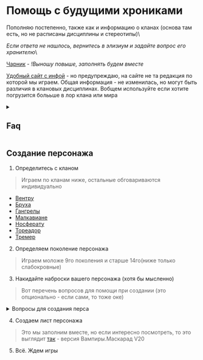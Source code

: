 # Помощь с будущими хрониками
Пополняю постепенно, также как и информацию о кланах (основа там есть, но не расписаны дисциплины и стереотипы)\

*Если ответа не нашлось, вернитесь в элизиум и задайте вопрос его хранителю*\

[Чарник](https://trechkalov.com/vtm/current/index.html) - _!Выношу повыше, заполнять будем вместе_

[Удобный сайт с инфой](https://wod.su/wod) - но предупреждаю, на сайте не та редакция по которой мы играем. Общая информация - не изменилась, но могут быть различия в клановых дисциплинах. Вобщем используйте если хотите погрузится болььше в лор клана или мира


<details>
  <summary> <h2> Faq </h2> </summary>


<details>
  <summary> <h2> Как устроены вампирские сообщества в мире тьмы </h2> </summary>

  >   !Помните, что текст ниже это экспозиция мира, если вдруг у вас зарадилась идея сделать Вентру - анарха, я не буду вас останавливать, но вам придется придумать оооочень холрошую причину почему ваш персонаж стал таким необычным искллючением.

  Вампиры делятся на касты...ой это не отсюда. Итак в мире вас ждет:\

  <details>
  <summary>  Камарилья </summary>
  
  **Камарилья** - это некое официальная государственность основанная древними вампирами, потому что для всего должны быть правила, не так ли?
  В общем, представьте себе жёстко структурированное тайное общество, которое управляет вампирским миром из тени. Его главная цель — выживание, но не любыми средствами,а через порядок, традиции и скрытность.

#### 🛡️ Ключевые принципы (Три столпа Камарильи):

1.  **Маскарад (Самый главный закон!)**
    *   **Суть:** «Люди не должны знать, что мы существуем».
    *   **Что это значит:** Никаких публичных использований Дисциплин. Никаких следов клыков и когтей на жертвах. Никаких упоминаний о вампирах в соцсетях. Если ты нарушил Маскарад, тебя накажут. Если нарушил грубо — тебя «призовут к упокоению» (проще говоря, убьют). Твоя смертная жизнь окончена, теперь ты — часть декораций, призрак в толпе людей.

2.  **Шесть Традиций (Незыблемые правила)**
    Их написала отдельно

3.  **Структура и Иерархия**
    В Камарилье нет демократии. Здесь есть **Принц** (верховный правитель города), **Шериф** (его силовая рука) и **Смотрители** (его глаза и уши). Ты должен знать, кто они в твоём городе, и проявлять к ним уважение. Новоприбывших вампиров называют **Новобращцами**, и их слово весит меньше всего.

#### 🧊 Что нужно знать игроку, играя за члена Камарильи:

*   **Ты — часть системы.** Ты не одиночка. Твои действия отражаются на твоём Сенешале (покровителе) и твоём клане. Личные амбиции — хорошо, но только если они не угрожают системе.
*   **Уважай иерархию.** Не спорь с Старейшинами публично. Не проявляй неуважение к Принцу. Даже если они не правы, есть ночные способы решить это — интриги, намёки, сделки. Открытый бунт — быстрый путь к финальной смерти.
*   **Слово — закон.** Данное слово, клятвы и договорённости (особенно скреплённые Кровным Клятвом) — это всё, что у тебя есть. Нарушишь слово — тебе больше никто не будет доверять.
*   **Враг номер один — Анархи.** Это вампиры-бунтари, которые отвергают власть Принцев и Камарильи. Они считают нас тиранами. Мы считаем их неблагодарными детьми, которые своим хаосом разрушают Маскарад и ставят под угрозу всех нас.
*   **Враг номер два — Шабаш.** Это абсолютное зло. Орда фанатиков-садистов, которые отвергают не только Маскарад, но и свою человечность. Они хотят войны и апокалипсиса. Против них Камарилья — единственный оплот цивилизации.

**Итог:** Камарилья предлагает безопасность, структуру и относительный порядок в обмен на твою свободу и безусловное подчинение правилам. Это клуб со строгим дресс-кодом, где за опоздание могут не просто выгнать, а сжечь на костре. 

**Классические представители:**: Вентру, Тореадор, Тремер, Носферату, Малки, остальные точечно
**Возможные ассоциации из других вселенных** Арасака (Киберпанк), Мафия: Коза Ностра (Крестный отец), Классика: Римская Империя / Феодализм


</details>

  <details>
  <summary>  Анархи </summary>

Формально **Анархи** являются частью Камарильи, они также чтят маскарад и шесть традиций, но это группа Сородичей, которые сыты по горло диспатичностью Камарильи. Они пытаются привнести свои идеи в эту замшелую систему, кто то более радикально, кто то менее


#### 💥 Ключевые принципы Анархов:

1.  **Свобода превыше порядка**
    *   **Суть:** «Никто не имеет права указывать мне, как жить вечно».
    *   **Что это значит:** Мы соблюдаем Маскарад не потому, что так велят Традиции, а потому, что это **здравый смысл**. Это наш выбор, а не их закон. Мы не признаём "права" Принца решать, кому можно обращать, а кому — нет.

2.  **Власть сильного (Но с оговорками)**
    *   **Суть:** Сила даёт тебе право голоса, но не право на тиранию.
    *   **Что это значит:** У нас нет Принцев, но есть **Бароны**. Чем ты сильнее и полезнее, тем больше тебя уважают. Но любой Барон, который начинает вести себя как Принц Камарильи, быстро теряет свою власть. Сила здесь — для защиты свободы, а не для её подавления.

3.  **Прагматизм и взаимовыручка**
    *   **Суть:** "Мы выживаем вместе".
    *   **Что это значит:** Мы можем быть не организованы, как Камарилья, но мы держимся друг за друга. Общий враг (Камарилья и Шабаш) заставляет нас объединяться. Договорённость и дань уважения здесь значат куда больше, чем клятвы на крови.

#### 🛠️ Что нужно знать игроку, играя за Анарха:

*   **Ты — сам за себя.** Ты не часть системы, ты — вольный агент. Твоя сила, твой ум и твои связи — твои главные козыри. Никто не придёт тебя спасать, если ты вляпаешься.
*   **Уважай силу, но не иерархию.** Ты можешь уважать местного лидера Анархов за его мощь или влияние, но это уважение — заслуженное, а не данное по праву рождения. Ты можешь с ним спорить. Ты можешь бросить ему вызов.
*   **Твоя свобода заканчивается там, где начинается свобода другого.** Беспредел и хаос вредят всем. Если ты начнёшь беситься и привлекать внимание смертных или Шабаша, тебя "успокоят" свои же.
*   **Враг номер один — Камарилья.** Они называют нас неблагодарными детьми. Мы называем их тиранами-динозаврами. Они — тюремщики, а мы хотим быть свободными.
*   **Враг номер два — Шабаш.** Абсолютное зло. Для них мы — первая цель. Против них мы иногда даже вынуждены заключать временные союзы с Камарильей. Война с Шабашем — это война на выживание.

**Классические представители:** Бруха, Гангрелы, остальные точечно
**Возможные ассоциации из других вселенных**: Я уже где то писала про Сильверхенда(Киберпанк), Повстанческий Альянс (Звёздные Войны), 


</details>

  <details>
  <summary>  Шабаш </summary>

  Если кратко, то Шабаш вертел весь этот Маскарад на своем вампирском...эм...неважно. Вот что действительно важно, цель Шабаша — не выживание, а господство, люди для них просто еда. Представители этой организации искренне не понимают, почему они должны прятаться по темным углам, если являются следующей эволюционной ступенью, это люди должны пряаться от них. Они верят, что этими принципами руководствовался и сам Каин, и что они следуют его пути.
   Шабаш предлагает не свободу, а цель. Не безопасность, а мощь. Ты отказываешься от своей души, чтобы стать чистым орудием войны. Здесь нет места сомнениям, дружбе или любви. Есть только Вера, Война и Сила.

  Конечно! Вот памятка для игрока, которого манит тёмная сторона Шабаша.

#### 💀 Ключевые принципы Шабаша (Путь Каина):

1.  **Охота — наше право**
    *   **Суть:** «Человеческий скот существует для нашего пропитания и удовольствия. Маскарад — это ложь трусов».
    *   **Что это значит:** Мы не прячемся. Мы правим через страх. Мы — кошмар, который живёт под кроватью у всего человечества. Наша сила — в открытой демонстрации силы. Пусть знают, кому они принадлежат.

2.  **Война — наше призвание**
    *   **Суть:** «Вечный Джихад против Камара́льи и самих Антедилувианов (основатели кланов, по их именам и названы кланы) — наш священный долг».
    *   **Что это значит:** Мы не ведём политические игры. Мы ведём войну. Все наши ресурсы, вся наша жестокость направлены на одну цель: уничтожить врагов Истинных Детей Каина. Ты — солдат в этой войне. Сомнение — слабость. Жестокость — эффективность.

3.  **Сила — наша добродетель**
    *   **Суть:** «Выживает сильнейший. Милосердие — это болезнь, которая ведёт к вырождению».
    *   **Что это значит:** У нас нет "правил". Есть **Пути Просвещения** — философские учения, которые заменяют нам утраченную человеческую мораль. Они учат нас быть сильными, безжалостными и эффективными. Слабость карается мгновенно и смертельно.

#### Что думает шабаш о мире? 

*   **Ты — оружие.** Твоя цель — служить Шабашу. Твои личные желания ничего не значат. Ты — винтик в военной машине, но винтик острый и смертоносный. Прояви слабость — тебя сломают и выбросят.
*   **Иерархия основана на силе и фанатизме.** Во главе стоят **Кардиналы** и **Архиепископы** — самые могущественные и безупречные в своей вере. **Темные Настоятели** — полевые командиры. Ты будешь подчиняться им беспрекословно. Вопросы задаются только перед выполнением приказа.
*   **Враг номер один — Камарилья.** Они — еретики, предатели нашей истинной природы. Их нужно уничтожить.
*   **Враг номер два — Анархи.** Они — глупые щенки, которые лают, но не кусаются. Разменная монета в нашей войне.
*   **Главный враг — Антедилувианцы.** Древние прародители, которые, по нашему убеждению, готовятся проснуться и сожрать всех своих потомков. Мы уничтожим их прежде, чем они уничтожат нас.

**Классические представители:** Лассомбра, Цимисхи и отступники издругих кланов
**Возможные ассоциации из других вселенных**: Ближе всего наверное Мальстрём, хотя как бужто не совсем; Инквизитор из Warhammer 40k ( Ваша цель — очистить галактику от ереси огнём и мечом. Любая жестокость оправдана высшей целью.), Орки Саурона (Властелин Колец),  Культисты из "Безумного Макса"


</details>

  <details>
  <summary>  Независиммые </summary>

  Независимые делятся обычно на два тип:\
  Те которые по каким то причинам не вступают ни в один из вышеперчисленных сообществ (например клан Джованни - они живут в Италии одной большой семьей сами по себе и им нет дела до других сородичей, или Ассамиты - просто наемники-одиночки, которым нет дела до понятий клана как такового), и тех кого не принимают нигде (Каитифы - вампиры без клана и сира или Слабокровные - слишком слабы для вампиров, что бы те принимали их как равных себе)

  **Классические представители тех что сами по себе:** Джованни, Ассамиты (Бану Хаким),  Последователи Сета, Равнос
   **Классические представители тех кого не воспринимают всерьез** Каитифы и Слабокровные

</details>
  


</details>


<details>
  <summary> <h2> Что такое Дисциплины </h2> </summary>

**Что это?** Это ваша сверхъестественная сила. Набор дисциплин (как правило три разновидности) определяется кланом вашего персонажа

**Развитие**  Дисциплины измеряются в пунктах (точках - • ), где один пункт означает, что вампир делает лишь первые шаги в освоении этой Дисциплины, и далее по возврастанию.
Каждый раз, получая новый пункт Дисциплины, персонаж получает доступ к силе соответствующего уровня, сохраняя при этом доступ к силам всех предыдущих уровней.

**Сколько дается _точек_ в начале?** На этапе создания персонажа игроки получают по три пункта, которые они могут распределить между клановыми Дисциплинами персонажей по своему усмотрению

**Примечание**: Если в описании дисциплины не сказано обратное, активация Дисциплины не требует траты пунктов крови или воли. 
Дисциплины для наглядности описаны для каждого клана в клановом листе до уровня три (выше пока не вижу смысла), но если интересно, что может 
персонаж на максимуме - можно почитать в книге правил, глава дисциплины [тут](https://drive.google.com/file/d/1DgBc0yy4v-HnSUnz-oDvA476uRxfplmD/view?usp=sharing) 

**Могу ли я изучать внекланновые дисциплины?** Кратко да - по рп, Для того чтобы изучить неклановую Дисциплину, ученик должен выпить крови учителя, получив таким образом мистическое сродство с силами, искусство управления которыми он желает изучить. Получив первый пункт новой Дисциплины, персонажполучает и возможность развивать её самостоятельно. 

**Я хочу собрать свои начальные дисциплины. Это возможно** Да, ваш выбор Каитифы - безсклановые вампиры. Но учтите, игра за такого персонажа накладывает свои ограничения (играть на Каитифах - как играть на индейцах на флетке, их никто не любит)

**

 </details>

 
<details>
  <summary> <h2> Как работает урон и прочность </h2> </summary>

<details>
  <summary> Проверка урона </summary>

  Каждая успешная атака в сражении имеет параметр, который называется **уроном**. Этот параметр определяет размер пула проверки урона этой атаки. 

- У некоторых видов оружия урон зависит от силы атакующего персонажа
- У некоторых равен заранее определённому числу
- **Сложность** проверки урона всегда равна **6**
- Каждый успех означает, что жертва получает **одно повреждение**

  </details>

  <details>
  <summary> Типы повреждений </summary>

**Лёгкие повреждения:**
- Поверхностные и не слишком опасные раны
- Все персонажи могут использовать выносливость при проверках на прочность
- Отмечаются косой чертой « / » в бланке персонажа

**Тяжёлые повреждения:**
- Глубокие и опасные раны, которые могут оказаться роковыми
- Смертные не могут использовать выносливость при проверках на прочность против них
- Отмечаются косым крестом «Х»

**Губительные повреждения:**
- Смертельно опасны даже для вампиров
- Наносятся огнём, солнечным светом, когтями и клыками сверхъестественных существ
- При проверке на прочность можно использовать только Стойкость
- Отмечаются перечёркнутым косым крестом «Ж»

</details>

  <details>
  <summary> Особые правила </summary>
    
- Пул проверки урона **нельзя уменьшить до нуля**
- Проверка урона **не может закончиться провалом** - провал и неудача означают, что атака прошла по касательной
  
  </details>

 <details>
  <summary> Проверка на прочность </summary>

Персонаж может нейтрализовать наносимые повреждения при помощи проверки на прочность.

**Пул проверки:**
- Базовый пул равен показателю **выносливости** персонажа
- Против **лёгких и тяжёлых** повреждений: выносливость + Стойкость
- Против **губительных** повреждений: только Стойкость

**Пример:** персонаж с выносливостью 3 и Стойкостью 2 имеет:
- 5d10 против лёгких и тяжёлых повреждений
- 2d10 против губительных повреждений

**Особенности:**
- Проверка на прочность - **рефлекторное действие** (не требует траты действия)
- **Сложность** всегда равна **6** (если не указано иное)
- Каждый успех нейтрализует **одно повреждение**
- Проверка **не может закончиться провалом**
- Повреждения, против которых нельзя пройти проверку на прочность, называются **неотвратимыми**

**Ограничения:**
- **Смертные** могут проходить проверку на прочность только против **лёгких** повреждений
- **Вампиры** могут проходить проверку и против **тяжёлых** повреждений

  </details>


</details>


</details>

## Создание персонажа 

1. Определитесь с кланом
   
> Играем по кланам ниже, остальные обговариваются индивидуально

   - [Вентру](ventrue.md)
   - [Бруха](brujah.md)
   - [Гангрелы](gangrel.md)
   - [Малкавиане](malkavian.md)
   - [Носферату](nosferatu.md)
   - [Тореадор](toreador.md)
   - [Тремер](tremere.md)

2. Определяем поколение персонажа

> Играем моложе 9го поколения и старше 14го(ниже только слабокровные)

3. Накидайте наброски вашего персонажа (хотя бы мысленно)

> Вот перечень вопросов для помощи при создании (это опционально - если сами, то тоже оке)

<details>
  <summary> Вопросы для создания перса </summary> 

### **Биография и личность**

**Детство и юность**
*   Сколько вашему персонажу лет? Когда он родился? Сколько лет ему было на момент Становления?
*   Что особенного случилось, когда ваш персонаж был ребёнком?
*   Какой была его семья? Какое у него самое раннее детское воспоминание?
*   Был ли у него родной город, или семья постоянно переезжала?
*   Как он учился в школе? Доучился ли до старших классов? Увлекался ли спортом?
*   Учился ли он в вузе? Может, он сбежал из дома?
*   Поддерживал ли он отношения с кем-нибудь из друзей детства?

**Взрослая жизнь (до Становления)**
*   Каким человеком был ваш персонаж? Скромный тихоня или задира?
*   Был ли он популярным? Как он зарабатывал на жизнь?
*   Была ли у него своя семья (супруг/а, дети)?
*   Что мотивировало его двигаться вперёд?
*   Остались ли в мире смертные, которые скучают по нему?

### **Столкновение с сверхъестественным**

*   Когда персонаж впервые столкнулся со сверхъестественным?
*   Когда он впервые почувствовал, что за ним следят?
*   Верил ли он в оккультное до Становления?
*   Как произошла первая встреча с вампиром? Каковой была реакция (страх, гнев, неверие)?
*   Что испугало его больше всего в той ситуации?

### **Становление и его последствия**

*   Как ваш персонаж изменился после Становления?
*   Как всё произошло? Было ли это болезненно или, наоборот, принесло извращённое наслаждение?
*   Как он впервые столкнулся с Голодом? Был ли он напуган?
*   Принял ли он свою новую природу или до сих пор не смирился?
*   Благодарен ли он своему Сиру или ненавидит его и жаждет мести?

### **Новая не-жизнь**

**Разрыв со старым миром**
*   Как персонаж порвал со своей смертной жизнью?
*   Инсценировал ли он свою смерть? Продолжает ли тайно наблюдать за родными?
*   Или он полностью сжёг все мосты?

**Отношения с Сиром**
*   Кто ваш Сир? Что персонаж о нём знает?
*   Каким он был — жестоким, скрытным, честным?
*   Почему, по мнению персонажа, Сир выбрал именно его?
*   Сколько длилось обучение? Чему Сир его научил?
*   Разделяет ли персонаж взгляды Сира или имеет собственную позицию?

**Котерия и сообщество**
*   Как ваш персонаж встретил других членов своей котерии или стаи? Это была случайность или расчёт?
*   Все ли члены группы принадлежат к одной фракции?
*   Что их объединяет — общие цели или необходимость?
*   Как долго они вместе?

**Убежище и охота**
*   Где находится убежище вашего персонажа? Это постоянное место или временное укрытие?
*   Остался ли он в своём старом доме или нашел новое место (заброшенное здание, канализация)?
*   Есть ли у него кто-то, кто охраняет его днём?
*   Каковы его излюбленные охотничьи угодья? Кто его типичная добыча?
*   Считает ли он какие-то территории своими? Конкурирует ли с другими вампирами за них?
*   Как он охотится — соблазняет, похищает, нападает из засады?

### **Мотивация и цели**

*   Каковы главные мотивы вашего персонажа?
*   Ищет ли он мести? Стремится ли вернуть себе подобие прошлой жизни?
*   Жаждет ли он власти в мире Сородичей?
*   Если бы он мог загадать одно желание, что бы это было?

  </details>

4. Создаем лист персонажа
   
> Это мы заполним вместе, но если интересно посмотреть, то это выглядит [так](https://trechkalov.com/vtm/current/index.html) - версия Вампиры.Маскарад V20

5. Всё. Ждем игры

